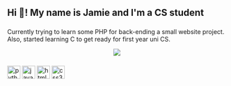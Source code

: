 <h2 align="left">Hi 👋! My name is Jamie and I'm a CS student</h2>

###

<p>Currently trying to learn some PHP for back-ending a small website project.<br>
Also, started learning C to get ready for first year uni CS.</p>

<div align="center">
  <img src="![Top Langs](https://github-readme-stats.vercel.app/api/top-langs/?username=jamesdeal89&layout=compact)"/>
</div>

###

<div align="left">
  <img src="https://cdn.jsdelivr.net/gh/devicons/devicon/icons/python/python-original.svg" height="30" alt="python logo"  />
  <img src="https://cdn.jsdelivr.net/gh/devicons/devicon/icons/javascript/javascript-original.svg" height="30" alt="javascript logo"  />
  <img src="https://cdn.jsdelivr.net/gh/devicons/devicon/icons/html5/html5-original.svg" height="30" alt="html5 logo"  />
  <img src="https://cdn.jsdelivr.net/gh/devicons/devicon/icons/css3/css3-original.svg" height="30" alt="css3 logo"  />


<br clear="both">

###
